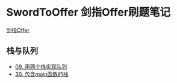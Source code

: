 # SwordToOffer 剑指Offer刷题笔记

[剑指Offer](https://leetcode-cn.com/problem-list/xb9nqhhg/)

## 栈与队列

- [09. 用两个栈实现队列](./Offer09.用两个栈实现队列/README.md)
- [30. 包含main函数的栈](./Offer30.包含main函数的栈/README.md)
